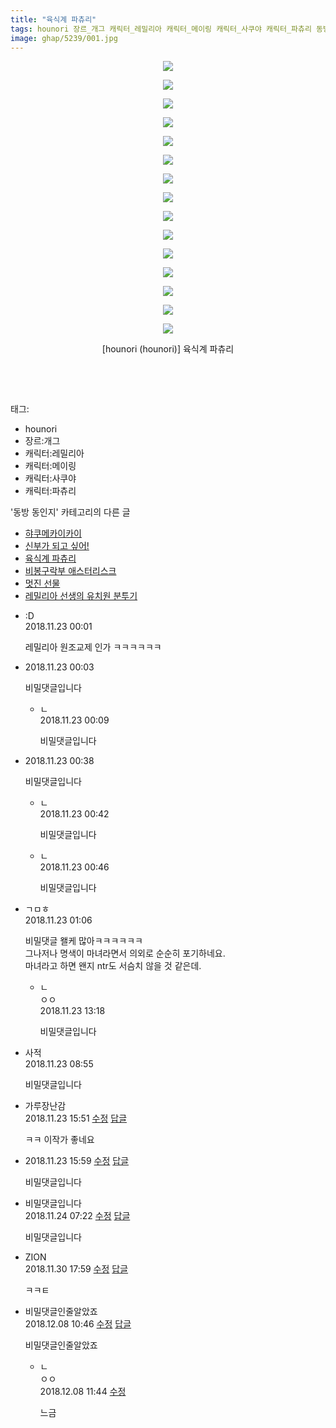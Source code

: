 ```yaml
---
title: "육식계 파츄리"
tags: hounori 장르_개그 캐릭터_레밀리아 캐릭터_메이링 캐릭터_사쿠야 캐릭터_파츄리 동방_동인지
image: ghap/5239/001.jpg
---
```

<div class="article">
<p style="text-align: center; clear: none; float: none;"><img src="{{ site.nasurl }}/ghap/5239/001.jpg"/></p>
<p style="text-align: center; clear: none; float: none;"><img src="{{ site.nasurl }}/ghap/5239/002.jpg"/></p>
<p style="text-align: center; clear: none; float: none;"><img src="{{ site.nasurl }}/ghap/5239/003.jpg"/></p>
<p style="text-align: center; clear: none; float: none;"><img src="{{ site.nasurl }}/ghap/5239/004.jpg"/></p>
<p style="text-align: center; clear: none; float: none;"><img src="{{ site.nasurl }}/ghap/5239/005.jpg"/></p>
<p style="text-align: center; clear: none; float: none;"><img src="{{ site.nasurl }}/ghap/5239/006.jpg"/></p>
<p style="text-align: center; clear: none; float: none;"><img src="{{ site.nasurl }}/ghap/5239/007.jpg"/></p>
<p style="text-align: center; clear: none; float: none;"><img src="{{ site.nasurl }}/ghap/5239/008.jpg"/></p>
<p style="text-align: center; clear: none; float: none;"><img src="{{ site.nasurl }}/ghap/5239/009.jpg"/></p>
<p style="text-align: center; clear: none; float: none;"><img src="{{ site.nasurl }}/ghap/5239/010.jpg"/></p>
<p style="text-align: center; clear: none; float: none;"><img src="{{ site.nasurl }}/ghap/5239/011.jpg"/></p>
<p style="text-align: center; clear: none; float: none;"><img src="{{ site.nasurl }}/ghap/5239/012.jpg"/></p>
<p style="text-align: center; clear: none; float: none;"><img src="{{ site.nasurl }}/ghap/5239/013.jpg"/></p>
<p style="text-align: center; clear: none; float: none;"><img src="{{ site.nasurl }}/ghap/5239/014.jpg"/></p>
<p style="text-align: center; clear: none; float: none;"><img src="{{ site.nasurl }}/ghap/5239/015.jpg"/></p>
<p style="text-align: center; clear: none; float: none;">[hounori (hounori)] 육식계 파츄리</p>
<p><br/></p>
<p style="text-align: center; clear: none; float: none;"></p>
<p style="text-align: center; clear: none; float: none;"></p>
<p style="text-align: center; clear: none; float: none;"></p>
<p style="text-align: center; clear: none; float: none;"></p>
<p style="text-align: center; clear: none; float: none;"></p>
<p style="text-align: center; clear: none; float: none;"></p>
<p style="text-align: center; clear: none; float: none;"></p>
<p style="text-align: center; clear: none; float: none;"></p>
<p style="text-align: center; clear: none; float: none;"></p>
<p style="text-align: center; clear: none; float: none;"></p>
<p style="text-align: center; clear: none; float: none;"></p>
<p style="text-align: center; clear: none; float: none;"></p>
<p style="text-align: center; clear: none; float: none;"></p>
<p style="text-align: center; clear: none; float: none;"></p>
<p style="text-align: center; clear: none; float: none;"></p>
<p style="text-align: center; clear: none; float: none;"></p>
<p style="text-align: center; clear: none; float: none;"></p>
<p style="text-align: center; clear: none; float: none;"></p>
<p style="text-align: center; clear: none; float: none;"></p>
<p style="text-align: center; clear: none; float: none;"></p>
<p style="text-align: center; clear: none; float: none;"></p>
<p><br/></p>
</div><div class="tagTrail">
<p>태그: </p>
<ul>
<li>hounori</li>
<li>장르:개그</li>
<li>캐릭터:레밀리아</li>
<li>캐릭터:메이링</li>
<li>캐릭터:사쿠야</li>
<li>캐릭터:파츄리</li>
</ul>
</div><div class="another">
<p>'동방 동인지' 카테고리의 다른 글</p>
<ul>
<li><a href="/2018-11-28-ghap_5271">햐쿠메카이카이</a></li>
<li><a href="/2018-11-23-ghap_5240">신부가 되고 싶어!</a></li>
<li><a href="/2018-11-22-ghap_5239">육식계 파츄리</a></li>
<li><a href="/2018-11-20-ghap_5230">비봉구락부 애스터리스크</a></li>
<li><a href="/2018-11-20-ghap_5221">멋진 선물</a></li>
<li><a href="/2018-11-19-ghap_5210">레밀리아 선생의 유치원 분투기</a></li>
</ul>
</div><div class="cb_module cb_fluid">
<div class="cb_wrt cb_profile">
<div class="comment">
<ul>
<li class="cb_thumb_off" id="comment15377121">
<div class="cb_comment_area">
<div class="cb_info_area">
<div class="cb_section">
<span class="cb_nick_name">:D</span>
</div>
<div class="cb_section">
<span class="cb_date">2018.11.23 00:01 </span>
</div>
</div>
<div class="cb_dsc_comment">
<p class="cb_dsc">
											레밀리아 원조교제 인가 ㅋㅋㅋㅋㅋㅋ
										</p>
</div>
</div></li>
<li class="cb_thumb_off" id="comment15377123">
<div class="cb_comment_area">
<div class="cb_info_area">
<div class="cb_section">
<span class="cb_nick_name"></span>
</div>
<div class="cb_section">
<span class="cb_date">2018.11.23 00:03</span>
</div>
</div>
<div class="cb_dsc_comment">
<p class="cb_dsc">
											비밀댓글입니다
										</p>
</div>
<ul>
<li class="cb_thumb_off" id="comment15377124">
<span class="cb_bu_subnode">ㄴ</span>
<div class="cb_comment_area">
<div class="cb_info_area">
<div class="cb_section">
<span class="cb_nick_name"></span>
</div>
<div class="cb_section">
<span class="cb_date">2018.11.23 00:09</span>
</div>
</div>
<div class="cb_dsc_comment">
<p class="cb_dsc">
																비밀댓글입니다
															</p>
</div>
</div>
</li>
</ul>
</div></li>
<li class="cb_thumb_off" id="comment15377148">
<div class="cb_comment_area">
<div class="cb_info_area">
<div class="cb_section">
<span class="cb_nick_name"></span>
</div>
<div class="cb_section">
<span class="cb_date">2018.11.23 00:38</span>
</div>
</div>
<div class="cb_dsc_comment">
<p class="cb_dsc">
											비밀댓글입니다
										</p>
</div>
<ul>
<li class="cb_thumb_off" id="comment15377149">
<span class="cb_bu_subnode">ㄴ</span>
<div class="cb_comment_area">
<div class="cb_info_area">
<div class="cb_section">
<span class="cb_nick_name"></span>
</div>
<div class="cb_section">
<span class="cb_date">2018.11.23 00:42</span>
</div>
</div>
<div class="cb_dsc_comment">
<p class="cb_dsc">
																비밀댓글입니다
															</p>
</div>
</div>
</li>
<li class="cb_thumb_off" id="comment15377151">
<span class="cb_bu_subnode">ㄴ</span>
<div class="cb_comment_area">
<div class="cb_info_area">
<div class="cb_section">
<span class="cb_nick_name"></span>
</div>
<div class="cb_section">
<span class="cb_date">2018.11.23 00:46</span>
</div>
</div>
<div class="cb_dsc_comment">
<p class="cb_dsc">
																비밀댓글입니다
															</p>
</div>
</div>
</li>
</ul>
</div></li>
<li class="cb_thumb_off" id="comment15377161">
<div class="cb_comment_area">
<div class="cb_info_area">
<div class="cb_section">
<span class="cb_nick_name">ㄱㅁㅎ</span>
</div>
<div class="cb_section">
<span class="cb_date">2018.11.23 01:06 </span>
</div>
</div>
<div class="cb_dsc_comment">
<p class="cb_dsc">
											비밀댓글 왤케 많아ㅋㅋㅋㅋㅋㅋ<br/>
그나저나 명색이 마녀라면서 의외로 순순히 포기하네요.<br/>
마녀라고 하면 왠지 ntr도 서슴치 않을 것 같은데.
										</p>
</div>
<ul>
<li class="cb_thumb_off" id="comment15377399">
<span class="cb_bu_subnode">ㄴ</span>
<div class="cb_comment_area">
<div class="cb_info_area">
<div class="cb_section">
<span class="cb_nick_name">ㅇㅇ</span>
</div>
<div class="cb_section">
<span class="cb_date">2018.11.23 13:18 </span>
</div>
</div>
<div class="cb_dsc_comment">
<p class="cb_dsc">
																비밀댓글입니다
															</p>
</div>
</div>
</li>
</ul>
</div></li>
<li class="cb_thumb_off" id="comment15377314">
<div class="cb_comment_area">
<div class="cb_info_area">
<div class="cb_section">
<span class="cb_nick_name">사적</span>
</div>
<div class="cb_section">
<span class="cb_date">2018.11.23 08:55 </span>
</div>
</div>
<div class="cb_dsc_comment">
<p class="cb_dsc">
											비밀댓글입니다
										</p>
</div>
</div></li>
<li class="cb_thumb_off" id="comment15377451">
<div class="cb_comment_area">
<div class="cb_info_area">
<div class="cb_section">
<span class="cb_nick_name">가루장난감</span>
</div>
<div class="cb_section">
<span class="cb_date">2018.11.23 15:51 </span>
<span><a class="edit" href="javascript:void(0)" onclick="deleteComment(15377451);return false"><span class="glyphicon glyphicon-edit"></span> 수정</a></span>
<span><a class="reply" href="javascript:void(0)" onclick="commentComment(15377451); return false"><span class="glyphicon glyphicon-share-alt"></span> 답글</a></span>
</div>
</div>
<div class="cb_dsc_comment">
<p class="cb_dsc">
											ㅋㅋ 이작가 좋네요
										</p>
</div>
</div></li>
<li class="cb_thumb_off" id="comment15377453">
<div class="cb_comment_area">
<div class="cb_info_area">
<div class="cb_section">
<span class="cb_nick_name"></span>
</div>
<div class="cb_section">
<span class="cb_date">2018.11.23 15:59</span>
<span><a class="edit" href="javascript:void(0)" onclick="deleteComment(15377453);return false"><span class="glyphicon glyphicon-edit"></span> 수정</a></span>
<span><a class="reply" href="javascript:void(0)" onclick="commentComment(15377453); return false"><span class="glyphicon glyphicon-share-alt"></span> 답글</a></span>
</div>
</div>
<div class="cb_dsc_comment">
<p class="cb_dsc">
											비밀댓글입니다
										</p>
</div>
</div></li>
<li class="cb_thumb_off" id="comment15377717">
<div class="cb_comment_area">
<div class="cb_info_area">
<div class="cb_section">
<span class="cb_nick_name">비밀댓글입니다</span>
</div>
<div class="cb_section">
<span class="cb_date">2018.11.24 07:22 </span>
<span><a class="edit" href="javascript:void(0)" onclick="deleteComment(15377717);return false"><span class="glyphicon glyphicon-edit"></span> 수정</a></span>
<span><a class="reply" href="javascript:void(0)" onclick="commentComment(15377717); return false"><span class="glyphicon glyphicon-share-alt"></span> 답글</a></span>
</div>
</div>
<div class="cb_dsc_comment">
<p class="cb_dsc">
											비밀댓글입니다
										</p>
</div>
</div></li>
<li class="cb_thumb_off" id="comment15380636">
<div class="cb_comment_area">
<div class="cb_info_area">
<div class="cb_section">
<span class="cb_nick_name">ZION</span>
</div>
<div class="cb_section">
<span class="cb_date">2018.11.30 17:59 </span>
<span><a class="edit" href="javascript:void(0)" onclick="deleteComment(15380636);return false"><span class="glyphicon glyphicon-edit"></span> 수정</a></span>
<span><a class="reply" href="javascript:void(0)" onclick="commentComment(15380636); return false"><span class="glyphicon glyphicon-share-alt"></span> 답글</a></span>
</div>
</div>
<div class="cb_dsc_comment">
<p class="cb_dsc">
											ㅋㅋㅌ
										</p>
</div>
</div></li>
<li class="cb_thumb_off" id="comment15383869">
<div class="cb_comment_area">
<div class="cb_info_area">
<div class="cb_section">
<span class="cb_nick_name">비밀댓글인줄알았죠</span>
</div>
<div class="cb_section">
<span class="cb_date">2018.12.08 10:46 </span>
<span><a class="edit" href="javascript:void(0)" onclick="deleteComment(15383869);return false"><span class="glyphicon glyphicon-edit"></span> 수정</a></span>
<span><a class="reply" href="javascript:void(0)" onclick="commentComment(15383869); return false"><span class="glyphicon glyphicon-share-alt"></span> 답글</a></span>
</div>
</div>
<div class="cb_dsc_comment">
<p class="cb_dsc">
											비밀댓글인줄알았죠
										</p>
</div>
<ul>
<li class="cb_thumb_off" id="comment15383885">
<span class="cb_bu_subnode">ㄴ</span>
<div class="cb_comment_area">
<div class="cb_info_area">
<div class="cb_section">
<span class="cb_nick_name">ㅇㅇ</span>
</div>
<div class="cb_section">
<span class="cb_date">2018.12.08 11:44 </span>
<span><a class="edit" href="javascript:void(0)" onclick="deleteComment(15383885); return false;"><span class="glyphicon glyphicon-edit"></span> 수정</a></span>
</div>
</div>
<div class="cb_dsc_comment">
<p class="cb_dsc">
																느금
															</p>
</div>
</div>
</li>
</ul>
</div></li>
</ul>
</div>
</div><!-- commentList close -->
</div>